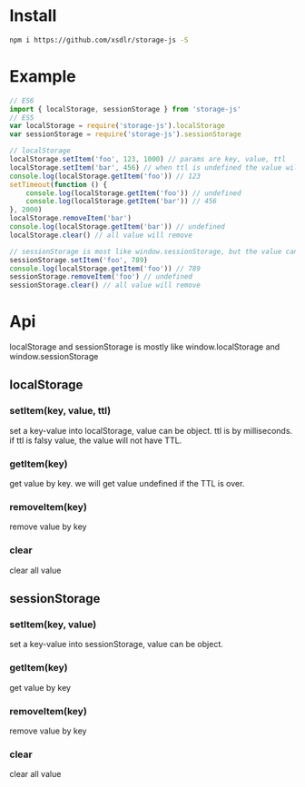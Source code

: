 # Install
```sh
npm i https://github.com/xsdlr/storage-js -S
```

# Example
```javascript
// ES6
import { localStorage, sessionStorage } from 'storage-js'
// ES5
var localStorage = require('storage-js').localStorage
var sessionStorage = require('storage-js').sessionStorage

// localStorage
localStorage.setItem('foo', 123, 1000) // params are key, value, ttl
localStorage.setItem('bar', 456) // when ttl is undefined the value will exist until remove it
console.log(localStorage.getItem('foo')) // 123
setTimeout(function () {
	console.log(localStorage.getItem('foo')) // undefined
	console.log(localStorage.getItem('bar')) // 456
}, 2000)
localStorage.removeItem('bar')
console.log(localStorage.getItem('bar')) // undefined
localStorage.clear() // all value will remove

// sessionStorage is most like window.sessionStorage, but the value can be any object
sessionStorage.setItem('foo', 789)
console.log(localStorage.getItem('foo')) // 789
sessionStorage.removeItem('foo') // undefined
sessionStorage.clear() // all value will remove
```
# Api
localStorage and sessionStorage is mostly like window.localStorage and window.sessionStorage
## localStorage
### setItem(key, value, ttl)
set a key-value into localStorage, value can be object. ttl is by milliseconds. if ttl is falsy value, the value will not have TTL.
### getItem(key)
get value by key. we will get value undefined if the TTL is over.
### removeItem(key)
remove value by key
### clear
clear all value
## sessionStorage
### setItem(key, value)
set a key-value into sessionStorage, value can be object. 
### getItem(key)
get value by key
### removeItem(key)
remove value by key
### clear
clear all value




